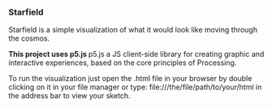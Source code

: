 <h3> Starfield </h3>

Starfield is a simple visualization of what it would look like moving through the cosmos. 


 <b> This project uses p5.js </b>
 p5.js a JS client-side library for creating graphic and interactive experiences, based on the core principles of Processing.
 
 
 To run the visualization just open the .html file in your browser by double clicking on it in your file manager or type: file:///the/file/path/to/your/html in the address bar to view your sketch.

